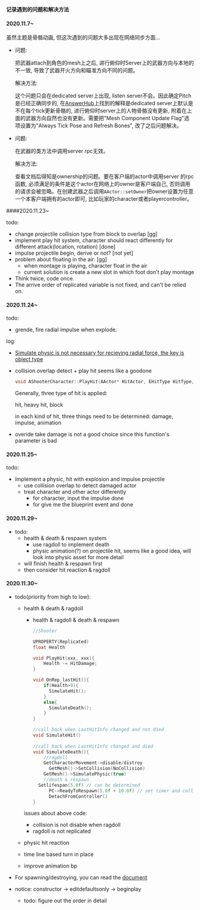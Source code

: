 **记录遇到的问题和解决方法**



#### 2020.11.7~

虽然主题是骨骼动画, 但这次遇到的问题大多出现在网络同步方面...

* 问题:

  把武器attach到角色的mesh上之后, 进行俯仰时Server上的武器方向与本地的不一致, 导致了武器开火方向和瞄准方向不同的问题。

  解决方法:

  这个问题只会在dedicated server上出现, listen server不会。因此确定Pitch是已经正确同步的, 在[AnswerHub](https://answers.unrealengine.com/questions/49935/does-animmontage-play-on-a-dedicated-server-for-th.html)上找到的解释是dedicated server上默认是不在每个tick更新骨骼的, 进行俯仰时server上的人物骨骼没有更新, 附着在上面的武器方向自然也没有更新。需要把"Mesh Component Update Flag"选项设置为"Always Tick Pose and Refresh Bones", 改了之后问题解决。

* 问题:

  在武器的类方法中调用server rpc无效。

  解决方法:

  查看文档后得知是ownership的问题。要在客户端的actor中调用server 的rpc函数, 必须满足的条件是这个actor在网络上的owner是客户端自己, 否则调用的请求会被忽略。在创建武器之后调用```AActor::setOwner```把owner设置为任意一个本客户端拥有的actor即可, 比如玩家的character或者playercontroller。

####2020.11.23~

todo:

* change projectile collision type from block to overlap [gg]
* implement play hit system, character should react differently for different attack(location, rotation) [done]
* impulse projectile begin, derive or not? [not yet]
* problem about floating in the air: [gg]
  * when montage is playing, character float in the air
  * current solution is create a new slot in which foot don't play montage
* Think twice, code once.
* The arrive order of replicated variable is not fixed, and can't be relied on.

#### 2020.11.24~

todo:

* grende, fire radial impulse when explode.

log:

* [Simulate physic is not necessary for recieving radial force, the key is object type](https://answers.unrealengine.com/questions/517575/bug-radial-force-does-not-affect-actors-who-have-s.html)

* collision overlap detect + play hit seems like a goodone

  ```c++
  void AShooterCharacter::PlayHit(AActor* HitActor, EHitType HitType, float HitDamage, FVector HitForwardVector, FVector HitImpulse = FVector(0,0,0))
  ```

  Generally, three type of hit is applied:

  hit, heavy hit, block

  in each kind of hit, three things need to be determined: damage, impulse, animation

* overide take damage is not a good choice since this function's parameter is bad

#### 2020.11.25~

todo: 

* Implement a physic, hit with explosion and impulse projectile
  * use collision overlap to detect damaged actor
  * treat character and other actor differently
    * for character, input the impulse done
    * for give me the blueprint event and done

#### 2020.11.29~

* todo: 
  * health & death & respawn system
    * use ragdoll to implement death
    * physic animation(?) on projectile hit, seems like a good idea, will look into physic asset for more detail
  * will finish health & respawn first
  * then consider hit reaction & ragdoll

#### 2020.11.30~

* todo(priority from high to low): 

  * health &  death & ragdoll

    * health & ragdoll & death & respawn

      ```c++
      //Shooter
      
      UPROPERTY(Replicated)
      float Health
      
      void PlayHit(xxx, xxx){
          Health -= HitDamage;
      }
      
      void OnRep_lastHit(){
          if(Health>0){
           	SimulateHit();   
          }
          else{
           	SimulateDeath();
          }
      }
      
      //call back when LastHitInfo changed and not died
      void SimulateHit()
          
      //call back when LastHitInfo changed and died
      void SimulateDeath(){
          //ragdoll
          GetCharacterMovement->disable/distroy
         	GetMesh()->SetCollision(NoCollision)
          GetMesh()->SimulatePhysic(true)
          //death & respawn
      	Setlifespan(5.0f) // can be determined
         	PC->ReadyToRespawn(5.0f + 10.0f) // set timer and call ServerRestartPlayer() 
         	DetachFromController()
      }
      ```

    issues about above code:

    * collision is not disable when ragdoll
    * ragdoll is not replicated

  * physic hit reaction

  * time line based turn in place 

  * improve animation bp

* For spawning/destroying, you can read the [document](https://docs.unrealengine.com/en-US/Gameplay/HowTo/SpawnAndDestroyActors/index.html)

* notice: constructor -> editdefaultsonly -> beginplay

  * todo: figure out the order in detail

